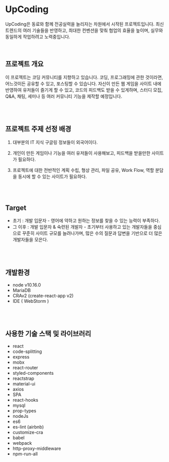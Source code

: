 # UpCoding 

UpCoding은 동료와 함께 전공실력을 늘리자는 차원에서 시작된 프로젝트입니다. 최신 트렌드의 여러 기술들을 반영하고, 최대한 컨벤션을 맞춰 협업의 효율을 높이며, 실무와 동일하게 작업하려고 노력중입니다.
<br>

<br>

## 프로젝트 개요

이 프로젝트는 코딩 커뮤니티를 지향하고 있습니다. 코딩, 프로그래밍에 관한 것이라면, 어느것이든 공유할 수 있고, 포스팅할 수 있습니다. 자신이 만든 웹 게임을 사이트 내에 반영하여 유저들이 즐기게 할 수 있고, 코드의 피드백도 받을 수 있게하며, 스터디 모집, Q&A, 채팅, 세미나 등 여러 커뮤니티 기능을 제작할 예정입니다.

<br>
<br>

## 프로젝트 주제 선정 배경

1. 대부분의 IT 지식 구글링 정보들이 외국어이다.

2. 개인이 만든 게임이나 기능을 여러 유저들이 사용해보고, 피드백을 받을만한 사이트가 필요하다.

3. 프로젝트에 대한 전반적인 계획 수립, 형상 관리, 파일 공유, Work Flow, 역할 분담을 동시에 할 수 있는 사이트가 필요하다.

   <br>
   <br>

## Target

- 초기 : 개발 입문자 - 영어에 약하고 원하는 정보를 찾을 수 있는 능력이 부족하다.
- 그 이후 : 개발 입문자 & 숙련된 개발자 - 초기부터 사용하고 있는 개발자들을 중심으로 꾸준히 사이트 규모를 늘려나가며, 많은 수의 질문과 답변을 기반으로 더 많은 개발자들을 모은다.

<br>
<br>

## 개발환경

- node v10.16.0
- MariaDB
- CRAv2 (create-react-app v2)
- IDE ( WebStorm )

<br>

<br>

## 사용한 기술 스택 및 라이브러리

- react
- code-splitting
- express
- mobx
- react-router
- styled-components
- reactstrap
- material-ui
- axios
- SPA
- react-hooks
- mysql
- prop-types
- nodeJs
- es6
- es-lint (airbnb)
- customize-cra
- babel
- webpack
- http-proxy-middleware
- npm-run-all
